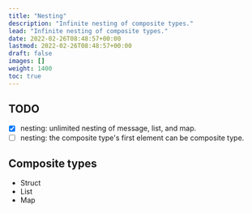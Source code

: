 ```yaml
---
title: "Nesting"
description: "Infinite nesting of composite types."
lead: "Infinite nesting of composite types."
date: 2022-02-26T08:48:57+00:00
lastmod: 2022-02-26T08:48:57+00:00
draft: false
images: []
weight: 1400
toc: true
---
```


## TODO

- [x] nesting: unlimited nesting of message, list, and map.
- [ ] nesting: the composite type's first element can be composite type.

## Composite types

- Struct
- List
- Map
